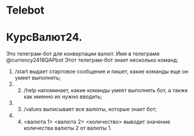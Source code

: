 # Telebot
# КурсВалют24.
Это телеграм-бот для конвертации валют.
Имя в телеграме @currency2418QAPbot 
Этот телеграм-бот знает несколько команд: 
1. /start выдает стартовое сообщение и пишет, какие команды еще он умеет выполнять; 
2. 2. /help напоминает, какие команды умеет выполнять бот, а также как именно их нужно вводить;
3.  3. /values выписывает все валюты, которые знает бот; 
4.  4. &lt;валюта 1> &lt;валюта 2> &lt;количество> выводит значение количества валюты 2 от валюты 1.

